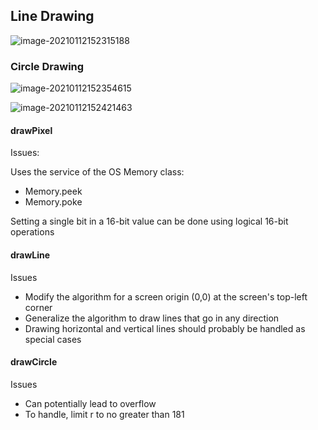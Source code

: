 ## Line Drawing



![image-20210112152315188](https://loyioblog.oss-cn-beijing.aliyuncs.com/LoyioBlog/202101/0112YQpOU7.png)



### Circle Drawing

![image-20210112152354615](https://loyioblog.oss-cn-beijing.aliyuncs.com/LoyioBlog/202101/0112YnR5iV.png)

![image-20210112152421463](https://loyioblog.oss-cn-beijing.aliyuncs.com/LoyioBlog/202101/0112p2DNC5.png)



#### drawPixel

Issues:

Uses the service of the OS Memory class:

- Memory.peek
- Memory.poke

Setting a single bit in a 16-bit value can be done using logical 16-bit operations



#### drawLine

Issues

- Modify the algorithm for a screen origin (0,0) at the screen's top-left corner
- Generalize the algorithm to draw lines that go in any direction
- Drawing horizontal and vertical lines should probably be handled as special cases



#### drawCircle

Issues

- Can potentially lead to overflow
- To handle, limit r to no greater than 181





